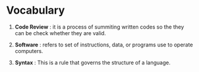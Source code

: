 # Vocabulary

1. **Code Review** : it is a process of summiting written codes so the they can be check whether they are valid.
  
2. **Software** : refers to set of instructions, data, or programs use to operate computers.

3. **Syntax** : This is a rule that governs the structure of a language.